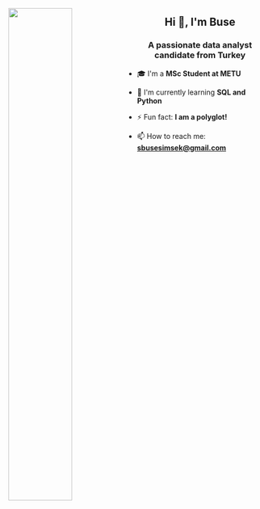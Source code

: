 <img align="left" width="50%" height="50%" src="https://i.pinimg.com/originals/e7/26/c7/e726c74ac081eed50feee1433d12c998.gif"></a>
<h2 align="center">Hi 👋, I'm Buse</h2>
<h3 align="center">A passionate data analyst candidate from Turkey</h3>

- 🎓 I'm a **MSc Student at METU**

- 🌱 I'm currently learning **SQL and Python**

- ⚡ Fun fact: **I am a polyglot!**

- 📫 How to reach me: **sbusesimsek@gmail.com**
